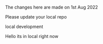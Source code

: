 The changes here are made on 1st Aug 2022

Please update your local repo

local development

<div>Hello its in local right now</div>
